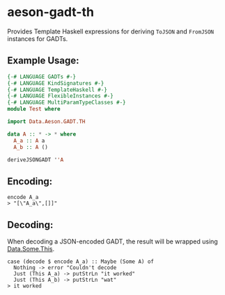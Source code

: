 # aeson-gadt-th

Provides Template Haskell expressions for deriving `ToJSON` and `FromJSON` instances for GADTs.

## Example Usage:

```haskell
{-# LANGUAGE GADTs #-}
{-# LANGUAGE KindSignatures #-}
{-# LANGUAGE TemplateHaskell #-}
{-# LANGUAGE FlexibleInstances #-}
{-# LANGUAGE MultiParamTypeClasses #-}
module Test where

import Data.Aeson.GADT.TH

data A :: * -> * where
  A_a :: A a
  A_b :: A ()

deriveJSONGADT ''A
```

## Encoding:
```
encode A_a
> "[\"A_a\",[]]"
```

## Decoding:

When decoding a JSON-encoded GADT, the result will be wrapped using [Data.Some.This](http://hackage.haskell.org/package/dependent-sum-0.4/docs/Data-Some.html).
```
case (decode $ encode A_a) :: Maybe (Some A) of
  Nothing -> error "Couldn't decode
  Just (This A_a) -> putStrLn "it worked"
  Just (This A_b) -> putStrLn "wat"
> it worked
```
